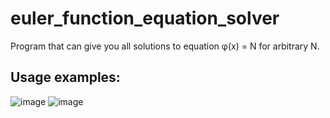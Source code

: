 # euler_function_equation_solver
Program that can give you all solutions to equation φ(x) = N for arbitrary N.

## Usage examples:
![image](https://user-images.githubusercontent.com/99137907/175392165-2141c30c-f257-432c-a397-fb002e97beca.png)
![image](https://user-images.githubusercontent.com/99137907/175392186-2000ec4b-8928-43ab-8e01-1d2b5cecea10.png)
